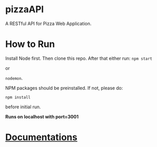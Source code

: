 # pizzaAPI
A RESTful API for Pizza Web Application.

# How to Run
Install Node first.  Then clone this repo.  After that either run:
`npm start `

or 

`nodemon`.

NPM packages should be preinstalled.  If not, please do:

`npm install` 

before initial run.

**Runs on localhost with port=3001**

# [Documentations](https://github.com/shravan097/pizzaAPI/wiki/Documentation)
 




